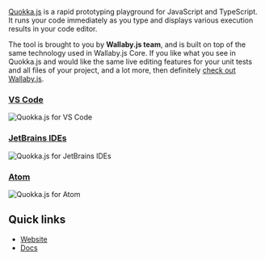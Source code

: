 [Quokka.js](https://quokkajs.com/) is a rapid prototyping playground for JavaScript and TypeScript. It runs your code immediately as you type and displays various execution results in your code editor. 

The tool is brought to you by **Wallaby.js team**, and is built on top of the same technology used in Wallaby.js Core. If you like what you see in Quokka.js and would like the same live editing features for your unit tests and all files of your project, and a lot more, then definitely [check out Wallaby.js](https://wallabyjs.com/). 

### [VS Code](https://quokkajs.com/docs/)

![Quokka.js for VS Code](https://cloud.githubusercontent.com/assets/979966/23738552/734affec-04e5-11e7-8390-999cd1083d7a.gif)

### [JetBrains IDEs](https://quokkajs.com/docs/?editor=jb)

![Quokka.js for JetBrains IDEs](https://quokkajs.com/assets/img/jb-extended.gif)

### [Atom](https://quokkajs.com/docs/?editor=atom)

![Quokka.js for Atom](https://quokkajs.com/assets/img/atom1.gif)

## Quick links

- [Website](https://quokkajs.com/)
- [Docs](https://quokkajs.com/docs)
